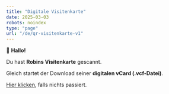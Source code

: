 ```yaml
---
title: "Digitale Visitenkarte"
date: 2025-03-03
robots: noindex
type: "page"
url: "/de/qr-visitenkarte-v1"
---
```


🌭 **Hallo!**

Du hast **Robins Visitenkarte** gescannt.

Gleich startet der Download seiner **digitalen vCard (.vcf-Datei)**.

[Hier klicken](/robin.vcf), falls nichts passiert.

